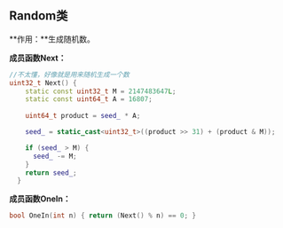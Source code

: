 ## Random类

**作用：**生成随机数。

**成员函数Next：**

```c++
//不太懂，好像就是用来随机生成一个数
uint32_t Next() {
    static const uint32_t M = 2147483647L;
    static const uint64_t A = 16807;
    
    uint64_t product = seed_ * A;

    seed_ = static_cast<uint32_t>((product >> 31) + (product & M));

    if (seed_ > M) {
      seed_ -= M;
    }
    return seed_;
  }
```

**成员函数OneIn：**

```c++
bool OneIn(int n) { return (Next() % n) == 0; }
```

